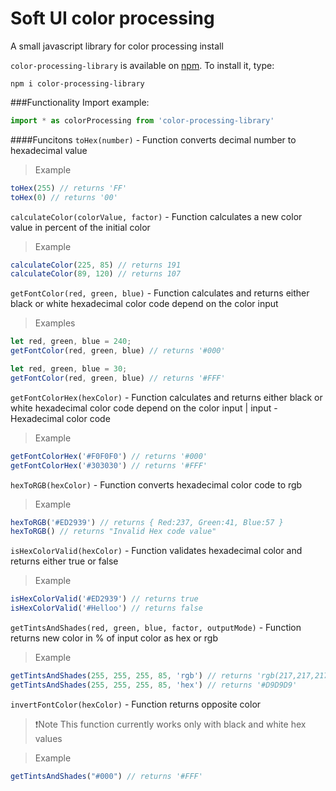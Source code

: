 # Soft UI color processing
A small javascript library for color processing
install 

`color-processing-library` is available on [npm](http://npmjs.org). To install it, type:

    npm i color-processing-library
    
###Functionality
Import example: 
```javascript
import * as colorProcessing from 'color-processing-library'  
```
####Funcitons
`toHex(number)` - 
 Function converts decimal number to hexadecimal value
>Example
```javascript
toHex(255) // returns 'FF' 
toHex(0) // returns '00'
```
`calculateColor(colorValue, factor)` -  Function calculates a new color value in percent of the initial color
>Example
```javascript
calculateColor(225, 85) // returns 191
calculateColor(89, 120) // returns 107
```
`getFontColor(red, green, blue)` -   Function calculates and returns either black or white hexadecimal color code
depend on the color input
>Examples
```javascript
let red, green, blue = 240;
getFontColor(red, green, blue) // returns '#000'
```
```javascript
let red, green, blue = 30;
getFontColor(red, green, blue) // returns '#FFF'
```
`getFontColorHex(hexColor)` -   Function calculates and returns either black or white hexadecimal color code
depend on the color input | input - Hexadecimal color code
>Example
```javascript
getFontColorHex('#F0F0F0') // returns '#000'
getFontColorHex('#303030') // returns '#FFF'
```
`hexToRGB(hexColor)` - Function converts hexadecimal color code to rgb
>Example
```javascript
hexToRGB('#ED2939') // returns { Red:237, Green:41, Blue:57 }
hexToRGB() // returns "Invalid Hex code value"
```
`isHexColorValid(hexColor)` - Function validates hexadecimal color and returns either true or false
>Example
```javascript
isHexColorValid('#ED2939') // returns true
isHexColorValid('#Helloo') // returns false
```
`getTintsAndShades(red, green, blue, factor, outputMode)` - Function returns new color in % of input color as hex or rgb
>Example
```javascript
getTintsAndShades(255, 255, 255, 85, 'rgb') // returns 'rgb(217,217,217)'
getTintsAndShades(255, 255, 255, 85, 'hex') // returns '#D9D9D9'

```
`invertFontColor(hexColor)` - Function returns opposite color
> ❗️Note This function currently works only with black and white hex values 

>Example
```javascript
getTintsAndShades("#000") // returns '#FFF'
